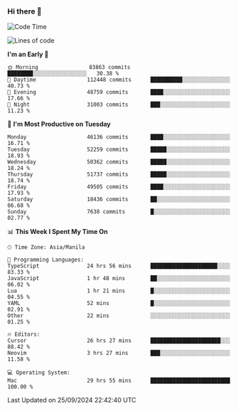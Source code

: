 ### Hi there 👋

<!--START_SECTION:waka-->
![Code Time](http://img.shields.io/badge/Code%20Time-5%2C594%20hrs%2051%20mins-blue)

![Lines of code](https://img.shields.io/badge/From%20Hello%20World%20I%27ve%20Written-120.8%20million%20lines%20of%20code-blue)

**I'm an Early 🐤** 

```text
🌞 Morning                83863 commits       ████████░░░░░░░░░░░░░░░░░   30.38 % 
🌆 Daytime                112448 commits      ██████████░░░░░░░░░░░░░░░   40.73 % 
🌃 Evening                48759 commits       ████░░░░░░░░░░░░░░░░░░░░░   17.66 % 
🌙 Night                  31003 commits       ███░░░░░░░░░░░░░░░░░░░░░░   11.23 % 
```
📅 **I'm Most Productive on Tuesday** 

```text
Monday                   46136 commits       ████░░░░░░░░░░░░░░░░░░░░░   16.71 % 
Tuesday                  52259 commits       █████░░░░░░░░░░░░░░░░░░░░   18.93 % 
Wednesday                50362 commits       █████░░░░░░░░░░░░░░░░░░░░   18.24 % 
Thursday                 51737 commits       █████░░░░░░░░░░░░░░░░░░░░   18.74 % 
Friday                   49505 commits       ████░░░░░░░░░░░░░░░░░░░░░   17.93 % 
Saturday                 18436 commits       ██░░░░░░░░░░░░░░░░░░░░░░░   06.68 % 
Sunday                   7638 commits        █░░░░░░░░░░░░░░░░░░░░░░░░   02.77 % 
```


📊 **This Week I Spent My Time On** 

```text
🕑︎ Time Zone: Asia/Manila

💬 Programming Languages: 
TypeScript               24 hrs 56 mins      █████████████████████░░░░   83.33 % 
JavaScript               1 hr 48 mins        ██░░░░░░░░░░░░░░░░░░░░░░░   06.02 % 
Lua                      1 hr 21 mins        █░░░░░░░░░░░░░░░░░░░░░░░░   04.55 % 
YAML                     52 mins             █░░░░░░░░░░░░░░░░░░░░░░░░   02.91 % 
Other                    22 mins             ░░░░░░░░░░░░░░░░░░░░░░░░░   01.25 % 

🔥 Editors: 
Cursor                   26 hrs 27 mins      ██████████████████████░░░   88.42 % 
Neovim                   3 hrs 27 mins       ███░░░░░░░░░░░░░░░░░░░░░░   11.58 % 

💻 Operating System: 
Mac                      29 hrs 55 mins      █████████████████████████   100.00 % 
```


 Last Updated on 25/09/2024 22:42:40 UTC
<!--END_SECTION:waka-->


<!--
**rad182/rad182** is a ✨ _special_ ✨ repository because its `README.md` (this file) appears on your GitHub profile.

Here are some ideas to get you started:

- 🔭 I’m currently working on ...
- 🌱 I’m currently learning ...
- 👯 I’m looking to collaborate on ...
- 🤔 I’m looking for help with ...
- 💬 Ask me about ...
- 📫 How to reach me: ...
- 😄 Pronouns: ...
- ⚡ Fun fact: ...
-->
